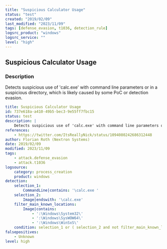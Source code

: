 ```yaml
---
title: "Suspicious Calculator Usage"
status: "test"
created: "2019/02/09"
last_modified: "2023/11/09"
tags: [defense_evasion, t1036, detection_rule]
logsrc_product: "windows"
logsrc_service: ""
level: "high"
---
```


## Suspicious Calculator Usage

### Description

Detects suspicious use of 'calc.exe' with command line parameters or in a suspicious directory, which is likely caused by some PoC or detection evasion.


```yml
title: Suspicious Calculator Usage
id: 737e618a-a410-49b5-bec3-9e55ff7fbc15
status: test
description: |
    Detects suspicious use of 'calc.exe' with command line parameters or in a suspicious directory, which is likely caused by some PoC or detection evasion.
references:
    - https://twitter.com/ItsReallyNick/status/1094080242686312448
author: Florian Roth (Nextron Systems)
date: 2019/02/09
modified: 2023/11/09
tags:
    - attack.defense_evasion
    - attack.t1036
logsource:
    category: process_creation
    product: windows
detection:
    selection_1:
        CommandLine|contains: '\calc.exe '
    selection_2:
        Image|endswith: '\calc.exe'
    filter_main_known_locations:
        Image|contains:
            - ':\Windows\System32\'
            - ':\Windows\SysWOW64\'
            - ':\Windows\WinSxS\'
    condition: selection_1 or ( selection_2 and not filter_main_known_locations )
falsepositives:
    - Unknown
level: high

```
